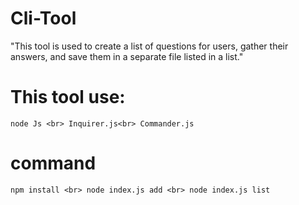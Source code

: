 # Cli-Tool
"This tool is used to create a list of questions for users, gather their answers, and save them in a separate file listed in a list."

# This tool use:

`node Js <br>
Inquirer.js<br>
Commander.js`

# command 
`npm install <br>
node index.js add <br>
node index.js list`


